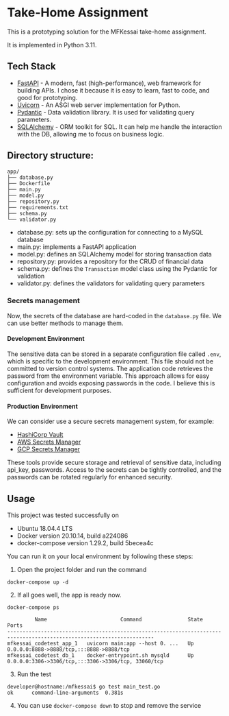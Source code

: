 # Take-Home Assignment

This is a prototyping solution for the MFKessai take-home assignment. 

It is implemented in Python 3.11.

## Tech Stack

- [FastAPI](https://fastapi.tiangolo.com/lo/) - A modern, fast (high-performance), web framework for building APIs. 
I chose it because it is easy to learn, fast to code, and good for prototyping. 
- [Uvicorn](https://www.uvicorn.org/) - An ASGI web server implementation for Python.
- [Pydantic](https://docs.pydantic.dev/latest/) - Data validation library. It is used for validating query parameters.
- [SQLAlchemy](https://www.sqlalchemy.org/) - ORM toolkit for SQL. It can help me handle the interaction with the DB, 
allowing me to focus on business logic.

## Directory structure:
```
app/
├── database.py
├── Dockerfile
├── main.py
├── model.py
├── repository.py
├── requirements.txt
├── schema.py
└── validator.py

```
- database.py: sets up the configuration for connecting to a MySQL database
- main.py: implements a FastAPI application
- model.py: defines an SQLAlchemy model for storing transaction data
- repository.py: provides a repository for the CRUD of financial data
- schema.py: defines the `Transaction` model class using the Pydantic for validation
- validator.py: defines the validators for validating query parameters

### Secrets management
Now, the secrets of the database are hard-coded in the `database.py` file. We can use better methods to manage them.

#### Development Environment

The sensitive data can be stored in a separate configuration file called `.env`, 
which is specific to the development environment. This file should not be committed to version control systems. 
The application code retrieves the password from the environment variable. 
This approach allows for easy configuration and avoids exposing passwords in the code. 
I believe this is sufficient for development purposes.

#### Production Environment
We can consider use a secure secrets management system, for example:
- [HashiCorp Vault](https://www.hashicorp.com/products/vault)
- [AWS Secrets Manager](https://aws.amazon.com/jp/secrets-manager/)
- [GCP Secrets Manager](https://cloud.google.com/secret-manager)

These tools provide secure storage and retrieval of sensitive data, including api_key, passwords. 
Access to the secrets can be tightly controlled, and the passwords can be rotated regularly for enhanced security.

## Usage
This project was tested successfully on 
- Ubuntu 18.04.4 LTS
- Docker version 20.10.14, build a224086
- docker-compose version 1.29.2, build 5becea4c

You can run it on your local environment by following these steps:

1. Open the project folder and run the command
```shell
docker-compose up -d
```

2. If all goes well, the app is ready now.
```shell
docker-compose ps

         Name                        Command               State                          Ports
----------------------------------------------------------------------------------------------------------------------
mfkessai_codetest_app_1   uvicorn main:app --host 0. ...   Up      0.0.0.0:8888->8888/tcp,:::8888->8888/tcp
mfkessai_codetest_db_1    docker-entrypoint.sh mysqld      Up      0.0.0.0:3306->3306/tcp,:::3306->3306/tcp, 33060/tcp
```

3. Run the test
```
developer@hostname:/mfkessai$ go test main_test.go
ok      command-line-arguments  0.381s
```

4. You can use `docker-compose down` to stop and remove the service